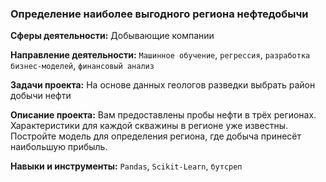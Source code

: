 ### Определение наиболее выгодного региона нефтедобычи

**Сферы деятельности:** Добывающие компании

**Направление деятельности:** `Машинное обучение`, `регрессия`, `разработка бизнес-моделей`, `финансовый анализ`

**Задачи проекта:** На основе данных геологов разведки выбрать район добычи нефти

**Описание проекта:** Вам предоставлены пробы нефти в трёх регионах. Характеристики для каждой скважины в регионе уже известны. Постройте модель для определения региона, где добыча принесёт наибольшую прибыль.

**Навыки и инструменты:** `Pandas`, `Scikit-Learn`, `бутсреп`
